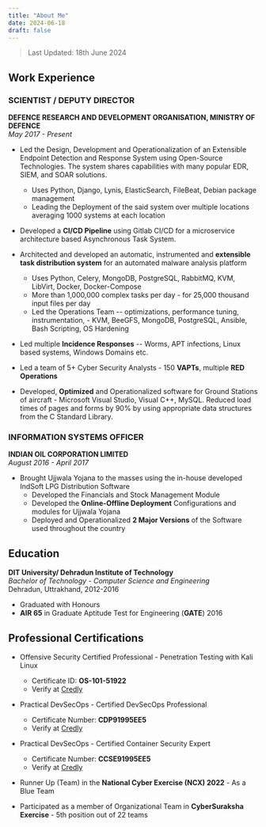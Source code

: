 ```yaml
---
title: "About Me"
date: 2024-06-18
draft: false
---
```

> Last Updated: 18th June 2024
## Work Experience

### SCIENTIST / DEPUTY DIRECTOR
**DEFENCE RESEARCH AND DEVELOPMENT ORGANISATION, MINISTRY OF DEFENCE**  
*May 2017 - Present*

- Led the Design, Development and Operationalization of an Extensible Endpoint Detection and Response System using Open-Source Technologies. The system shares capabilities with many popular EDR, SIEM, and SOAR solutions.
  - Uses Python, Django, Lynis, ElasticSearch, FileBeat, Debian package management
  - Leading the Deployment of the said system over multiple locations averaging 1000 systems at each location

- Developed a **CI/CD Pipeline** using Gitlab CI/CD for a microservice architecture based Asynchronous Task System.

- Architected and developed an automatic, instrumented and **extensible task distribution system** for an automated malware analysis platform
  - Uses Python, Celery, MongoDB, PostgreSQL, RabbitMQ, KVM, LibVirt, Docker, Docker-Compose
  - More than 1,000,000 complex tasks per day - for 25,000 thousand input files per day
  - Led the Operations Team -- optimizations, performance tuning, instrumentation, - KVM, BeeGFS, MongoDB, PostgreSQL, Ansible, Bash Scripting, OS Hardening

- Led multiple **Incidence Responses** -- Worms, APT infections, Linux based systems, Windows Domains etc.

- Led a team of 5+ Cyber Security Analysts - 150 **VAPTs**, multiple **RED Operations**

- Developed, **Optimized** and Operationalized software for Ground Stations of aircraft - Microsoft Visual Studio, Visual C++, MySQL. Reduced load times of pages and forms by 90% by using appropriate data structures from the C Standard Library.

### INFORMATION SYSTEMS OFFICER
**INDIAN OIL CORPORATION LIMITED**  
*August 2016 - April 2017*

- Brought Ujjwala Yojana to the masses using the in-house developed IndSoft LPG Distribution Software
  - Developed the Financials and Stock Management Module
  - Developed the **Online-Offline Deployment** Configurations and modules for Ujjwala Yojana
  - Deployed and Operationalized **2 Major Versions** of the Software used throughout the country

## Education

**DIT University/ Dehradun Institute of Technology**  
*Bachelor of Technology - Computer Science and Engineering*  
Dehradun, Uttrakhand, 2012-2016

- Graduated with Honours
- **AIR 65** in Graduate Aptitude Test for Engineering (**GATE**) 2016

## Professional Certifications

- Offensive Security Certified Professional - Penetration Testing with Kali Linux
  - Certificate ID: **OS-101-51922**
  - Verify at [Credly](https://www.credly.com/badges/045b4cde-a909-4f57-9bc7-9dc56050e8fb/public_url)

- Practical DevSecOps - Certified DevSecOps Professional
  - Certificate Number: **CDP91995EE5**
  - Verify at [Credly](https://www.credly.com/badges/88602e76-a7f9-4bd5-8963-c217222a6652/public_url)

- Practical DevSecOps - Certified Container Security Expert
  - Certificate Number: **CCSE91995EE5**
  - Verify at [Credly](https://www.credly.com/badges/c30c7916-765d-4294-9643-b7054dca3833/public_url)

- Runner Up (Team) in the **National Cyber Exercise (NCX) 2022** - As a Blue Team

- Participated as a member of Organizational Team in **CyberSuraksha Exercise** - 5th position out of 22 teams
